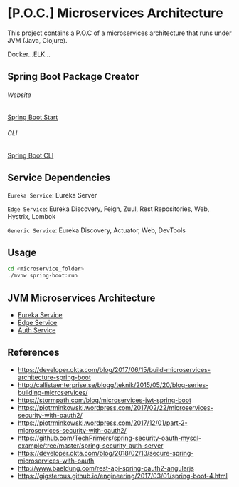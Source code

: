 # [P.O.C.] Microservices Architecture

This project contains a P.O.C of a microservices architecture that runs under JVM (Java, Clojure).

Docker...ELK...

## Spring Boot Package Creator

###### Website

[Spring Boot Start](https://start.spring.io)

###### CLI

[Spring Boot CLI](https://docs.spring.io/spring-boot/docs/current/reference/html/cli.html)

## Service Dependencies

`Eureka Service`: Eureka Server

`Edge Service`: Eureka Discovery, Feign, Zuul, Rest Repositories, Web, Hystrix, Lombok

`Generic Service`: Eureka Discovery, Actuator, Web, DevTools


## Usage

```bash
cd <microservice_folder>
./mvnw spring-boot:run
```

## JVM Microservices Architecture

* [Eureka Service](./infrastructure/eureka-service/README.md)
* [Edge Service]()
* [Auth Service](./infrastructure/auth-service/README.md)

## References

* https://developer.okta.com/blog/2017/06/15/build-microservices-architecture-spring-boot
* http://callistaenterprise.se/blogg/teknik/2015/05/20/blog-series-building-microservices/
* https://stormpath.com/blog/microservices-jwt-spring-boot
* https://piotrminkowski.wordpress.com/2017/02/22/microservices-security-with-oauth2/
* https://piotrminkowski.wordpress.com/2017/12/01/part-2-microservices-security-with-oauth2/
* https://github.com/TechPrimers/spring-security-oauth-mysql-example/tree/master/spring-security-auth-server
* https://developer.okta.com/blog/2018/02/13/secure-spring-microservices-with-oauth
* http://www.baeldung.com/rest-api-spring-oauth2-angularjs
* https://gigsterous.github.io/engineering/2017/03/01/spring-boot-4.html